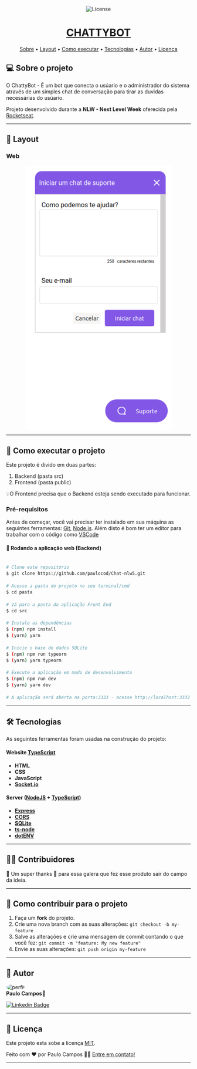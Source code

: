 
<p align="center">
   <img alt="License" src="https://img.shields.io/badge/license-MIT-brightgreen">
   <a href="https://github.com/tgmarinho/README-ecoleta/stargazers"></p>

<h1 align="center">
CHATTYBOT
</h1>

<p align="center">
 <a href="#-sobre-o-projeto">Sobre</a> •
 <a href="#-layout">Layout</a> • 
 <a href="#-como-executar-o-projeto">Como executar</a> • 
 <a href="#-tecnologias">Tecnologias</a> • 
 <a href="#-autor">Autor</a> • 
 <a href="#user-content--licença">Licença</a>
</p>


## 💻 Sobre o projeto

O ChattyBot - É um bot que conecta o usúario e o administrador do sistema através de um simples chat de conversação para tirar as duvidas necessárias do usúario.

Projeto desenvolvido durante a **NLW - Next Level Week** oferecida pela [Rocketseat](https://blog.rocketseat.com.br/primeira-next-level-week/).


---

## 🎨 Layout

### Web

<p align="center" style="display: flex; align-items: flex-start; justify-content: center;">
  <img alt="ChattyBot" title="ChattyBot" src="./.github/foto.png" width="400px">
</p>

---

## 🚀 Como executar o projeto

Este projeto é divido em duas partes:
1. Backend (pasta src) 
2. Frontend (pasta public)

💡O Frontend precisa que o Backend esteja sendo executado para funcionar.

### Pré-requisitos

Antes de começar, você vai precisar ter instalado em sua máquina as seguintes ferramentas:
[Git](https://git-scm.com), [Node.js](https://nodejs.org/en/). 
Além disto é bom ter um editor para trabalhar com o código como [VSCode](https://code.visualstudio.com/)
#### 🧭 Rodando a aplicação web (Backend)

```bash

# Clone este repositório
$ git clone https://github.com/paulocod/Chat-nlw5.git

# Acesse a pasta do projeto no seu terminal/cmd
$ cd pasta

# Vá para a pasta da aplicação Front End
$ cd src

# Instale as dependências
$ (npm) npm install 
$ (yarn) yarn

# Inicie o base de dados SQLite
$ (npm) npm run typeorm
$ (yarn) yarn typeorm

# Execute a aplicação em modo de desenvolvimento
$ (npm) npm run dev
$ (yarn) yarn dev

# A aplicação será aberta na porta:3333 - acesse http://localhost:3333

```

---

## 🛠 Tecnologias

As seguintes ferramentas foram usadas na construção do projeto:

#### **Website**  [TypeScript](https://www.typescriptlang.org/)

-   **HTML**
-   **CSS**
-   **JavaScript**
-   **[Socket.io](https://react-leaflet.js.org/en/)**

#### [](https://github.com/tgmarinho/Ecoleta#server-nodejs--typescript)**Server**  ([NodeJS](https://nodejs.org/en/)  +  [TypeScript](https://www.typescriptlang.org/))

-   **[Express](https://expressjs.com/)**
-   **[CORS](https://expressjs.com/en/resources/middleware/cors.html)**
-   **[SQLite](https://github.com/mapbox/node-sqlite3)**
-   **[ts-node](https://github.com/TypeStrong/ts-node)**
-   **[dotENV](https://github.com/motdotla/dotenv)**

---

## 👨‍💻 Contribuidores

💜 Um super thanks 👏 para essa galera que fez esse produto sair do campo da ideia.

---

## 💪 Como contribuir para o projeto

1. Faça um **fork** do projeto.
2. Crie uma nova branch com as suas alterações: `git checkout -b my-feature`
3. Salve as alterações e crie uma mensagem de commit contando o que você fez: `git commit -m "feature: My new feature"`
4. Envie as suas alterações: `git push origin my-feature`

---

## 🦸 Autor
 <img style="border-radius: 50%;" src="https://avatars.githubusercontent.com/u/53629713?v=4" width="100px;" alt="perfil"/>
 <br />
 <b>Paulo Campos🚀</b>
 <br />

[![Linkedin Badge](https://img.shields.io/badge/-Paulo-blue?style=flat-square&logo=Linkedin&logoColor=white&link=https://www.linkedin.com/in/paulovcampos/)](https://www.linkedin.com/in/paulovcampos/)

---

## 📝 Licença

Este projeto esta sobe a licença [MIT](./LICENSE).

Feito com ❤️ por Paulo Campos 👋🏽 [Entre em contato!](https://www.linkedin.com/in/paulovcampos/)

---
